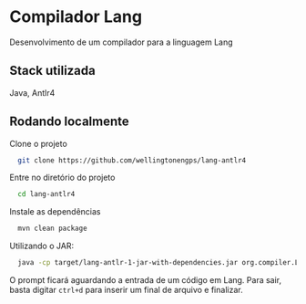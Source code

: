 
# Compilador Lang

Desenvolvimento de um compilador para a linguagem Lang

## Stack utilizada

Java, Antlr4



## Rodando localmente

Clone o projeto

```bash
  git clone https://github.com/wellingtonengps/lang-antlr4
```

Entre no diretório do projeto

```bash
  cd lang-antlr4
```

Instale as dependências

```bash
  mvn clean package
```

Utilizando o JAR:

```bash
  java -cp target/lang-antlr-1-jar-with-dependencies.jar org.compiler.LangAntlr.LangAntlrInit
```

O prompt ficará aguardando a entrada de um código em Lang. Para sair, basta digitar `ctrl+d` para inserir um final de arquivo e finalizar.